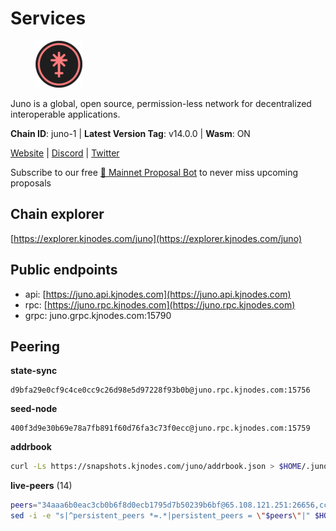 # Services

<figure><img src="https://raw.githubusercontent.com/kj89/cosmos-images/main/logos/juno.png" alt=""><figcaption></figcaption></figure>

Juno is a global, open source, permission-less  network for decentralized interoperable applications.

**Chain ID**: juno-1 | **Latest Version Tag**: v14.0.0 | **Wasm**: ON

[Website](https://www.junonetwork.io) | [Discord](https://discord.gg/qJxgUSGHbb) | [Twitter](https://twitter.com/JunoNetwork)



Subscribe to our free [🤖 Mainnet Proposal Bot](https://t.me/kjnodes_proposal_bot) to never miss upcoming proposals


## Chain explorer
[https://explorer.kjnodes.com/juno](https://explorer.kjnodes.com/juno)

## Public endpoints

* api: [https://juno.api.kjnodes.com](https://juno.api.kjnodes.com)
* rpc: [https://juno.rpc.kjnodes.com](https://juno.rpc.kjnodes.com)
* grpc: juno.grpc.kjnodes.com:15790

## Peering

**state-sync**

```text
d9bfa29e0cf9c4ce0cc9c26d98e5d97228f93b0b@juno.rpc.kjnodes.com:15756
```

**seed-node**

```text
400f3d9e30b69e78a7fb891f60d76fa3c73f0ecc@juno.rpc.kjnodes.com:15759
```

**addrbook**
```bash
curl -Ls https://snapshots.kjnodes.com/juno/addrbook.json > $HOME/.juno/config/addrbook.json
```

**live-peers** (14)
```bash
peers="34aaa6b0eac3cb0b6f8d0ecb1795d7b50239b6bf@65.108.121.251:26656,ccd92f5a25ca3f6ac6b0daa81f7d213a4767abb9@65.108.77.220:2000,86bc38c6148fac78e8fa4ffa567b6ca444c4e7e2@88.198.47.84:26656,60493cb0f123f7717bfcb4432539a0a37a02df97@65.108.64.5:26656,d83892be2e6efc38e255943ce86ae8229d2aee90@178.128.220.188:26656,9820d8e5578898a994e36129c24c5ffdb3e438dc@135.181.141.29:26656,a6955453548eb1bcaf1edaabc171b6c3bef2ff37@95.216.4.104:6006,7d5548102518ef89a988960afcccba2504707a08@162.55.92.114:2030,fff4bfc18221feae05a92f54faa32dd2492d1c70@168.119.50.205:36656,0ed395467f8a74dfaa8c72d8e34234bfc3f36746@49.12.176.140:26656,169022205f5811e2a0b31b6d3cf11e8a6dfb8242@116.202.192.156:26656,8f3cbef6dc58d31bb70655d3d3c40d66d4744033@137.184.32.93:26656,155de67d7cd7f63c7aa070b9f99ab806736ba124@74.96.207.58:25656,d9bfa29e0cf9c4ce0cc9c26d98e5d97228f93b0b@65.109.88.38:15756"
sed -i -e "s|^persistent_peers *=.*|persistent_peers = \"$peers\"|" $HOME/.juno/config/config.toml
```
